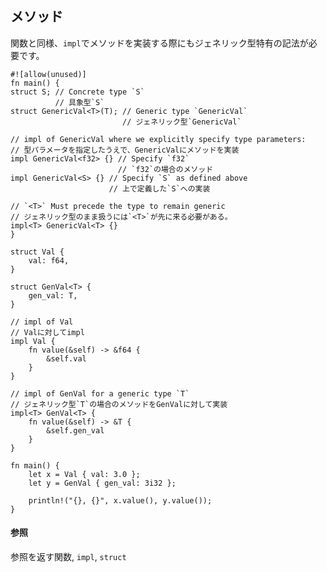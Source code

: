 ## メソッド

関数と同様、`impl`でメソッドを実装する際にもジェネリック型特有の記法が必要です。

    #![allow(unused)]
    fn main() {
    struct S; // Concrete type `S`
              // 具象型`S`
    struct GenericVal<T>(T); // Generic type `GenericVal`
                             // ジェネリック型`GenericVal`

    // impl of GenericVal where we explicitly specify type parameters:
    // 型パラメータを指定したうえで、GenericValにメソッドを実装
    impl GenericVal<f32> {} // Specify `f32`
                            // `f32`の場合のメソッド
    impl GenericVal<S> {} // Specify `S` as defined above
                          // 上で定義した`S`への実装

    // `<T>` Must precede the type to remain generic
    // ジェネリック型のまま扱うには`<T>`が先に来る必要がある。
    impl<T> GenericVal<T> {}
    }

    struct Val {
        val: f64,
    }

    struct GenVal<T> {
        gen_val: T,
    }

    // impl of Val
    // Valに対してimpl
    impl Val {
        fn value(&self) -> &f64 {
            &self.val
        }
    }

    // impl of GenVal for a generic type `T`
    // ジェネリック型`T`の場合のメソッドをGenValに対して実装
    impl<T> GenVal<T> {
        fn value(&self) -> &T {
            &self.gen_val
        }
    }

    fn main() {
        let x = Val { val: 3.0 };
        let y = GenVal { gen_val: 3i32 };

        println!("{}, {}", x.value(), y.value());
    }

#### 参照

参照を返す関数,
`impl`, `struct`

